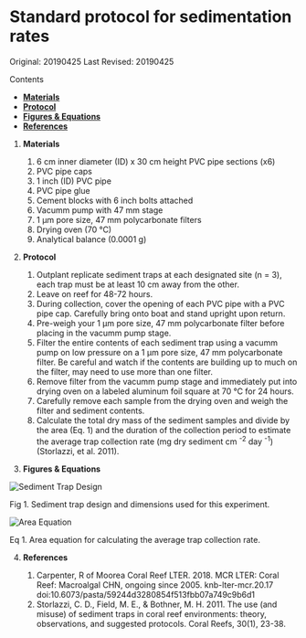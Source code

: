 # Standard protocol for sedimentation rates
Original: 20190425
Last Revised: 20190425

Contents
- [**Materials**](#Materials)  
- [**Protocol**](#Protocol)
- [**Figures & Equations**](#Figures_&_Equations)
- [**References**](#References)
 
1. <a name="Materials"></a> **Materials**
    1.  6 cm inner diameter (ID) x 30 cm height PVC pipe sections (x6)
    1.  PVC pipe caps 
    1.  1 inch (ID) PVC pipe
    1.  PVC pipe glue
    1.  Cement blocks with 6 inch bolts attached
    1.  Vacumm pump with 47 mm stage
    1.  1 μm pore size, 47 mm polycarbonate filters
    1.  Drying oven (70 °C)
    1.  Analytical balance (0.0001 g)
    
2. <a name="Protocol"></a> **Protocol**

    1.  Outplant replicate sediment traps at each designated site (n = 3), each trap must be at least 10 cm away from the other. 
    1.  Leave on reef for 48-72 hours.
    1.  During collection, cover the opening of each PVC pipe with a PVC pipe cap. Carefully bring onto boat and stand upright upon return.
    1.  Pre-weigh your 1 μm pore size, 47 mm polycarbonate filter before placing in the vacumm pump stage.
    1.  Filter the entire contents of each sediment trap using a vacumm pump on low pressure on a 1 μm pore size, 47 mm polycarbonate filter. Be careful and watch if the contents are building up to much on the filter, may need to use more than one filter.
    1.  Remove filter from the vacumm pump stage and immediately put into drying oven on a labeled aluminum foil square at 70 °C for 24 hours.
    1.  Carefully remove each sample from the drying oven and weigh the filter and sediment contents.
    1.  Calculate the total dry mass of the sediment samples and divide by the area (Eq. 1) and the duration of the collection period to estimate the average trap collection rate (mg dry sediment cm <sup>-2</sup> day <sup>-1</sup>) (Storlazzi, et al. 2011). 
    
3. <a name="Figures_&_Equations"></a> **Figures & Equations**

![Sediment Trap Design](https://github.com/SilbigerLab/Environmental_Parameter_Protocols/blob/master/Images/sedimenttrap.png)

Fig 1. Sediment trap design and dimensions used for this experiment. 

![Area Equation](https://github.com/SilbigerLab/Environmental_Parameter_Protocols/blob/master/Images/areaequation.png)

Eq 1. Area equation for calculating the average trap collection rate. 

4. <a name="References"></a> **References**

    1.  Carpenter, R of Moorea Coral Reef LTER. 2018. MCR LTER: Coral Reef: Macroalgal CHN, ongoing since 2005. knb-lter-mcr.20.17 doi:10.6073/pasta/59244d3280854f513fbb07a749c9b6d1
    1.  Storlazzi, C. D., Field, M. E., & Bothner, M. H. 2011. The use (and misuse) of sediment traps in coral reef environments: theory, observations, and suggested protocols. Coral Reefs, 30(1), 23-38.


